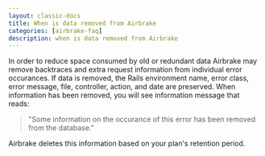 ```yaml
---
layout: classic-docs
title: When is data removed from Airbrake
categories: [airbrake-faq]
description: when is data removed from Airbrake
---
```


In order to reduce space consumed by old or redundant data Airbrake may remove
backtraces and extra request information from individual error occurances. If
data is removed, the Rails environment name, error class, error message, file,
controller, action, and date are preserved.  When information has been removed,
you will see information message that reads:

> "Some information on the occurance of this error has been removed from the
database."

Airbrake deletes this information based on your plan's retention period.
